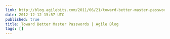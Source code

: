```yaml
---
link: http://blog.agilebits.com/2011/06/21/toward-better-master-passwords/
date: 2012-12-12 15:57 UTC
published: true
title: Toward Better Master Passwords | Agile Blog
tags: []
---
```



